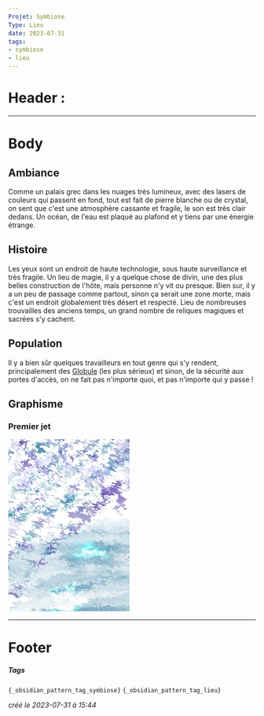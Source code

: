 ```yaml
---
Projet: Symbiose
Type: Lieu
date: 2023-07-31
tags:
- symbiose
- lieu
---
```

   
# Header :   
   
   
-------------------------------------------------------------------------------   
# Body   
   
## Ambiance   
   
Comme un palais grec dans les nuages très lumineux, avec des lasers de couleurs qui passent en fond, tout est fait de pierre blanche ou de crystal, on sent que c'est une atmosphère cassante et fragile, le son est très clair dedans. Un océan, de l'eau est plaqué au plafond et y tiens par une énergie étrange.   
   
## Histoire   
   
Les yeux sont un endroit de haute technologie, sous haute surveillance et très fragile. Un lieu de magie, il y a quelque chose de divin, une des plus belles construction de l'hôte, mais personne n'y vit ou presque. Bien sur, il y a un peu de passage comme partout, sinon ça serait une zone morte, mais c'est un endroit globalement très désert et respecté. Lieu de nombreuses trouvailles des anciens temps, un grand nombre de reliques magiques et sacrées s'y cachent.   
   
## Population   
   
Il y a bien sûr quelques travailleurs en tout genre qui s'y rendent, principalement des [Globule](../../../../../Cr%C3%A9ations/Symbiose/GameDesign/Sc%C3%A9nario/Personnages/Globule.md) (les plus sérieux) et sinon, de la sécurité aux portes d'accès, on ne fait pas n'importe quoi, et pas n'importe qui y passe !   
   
## Graphisme   
### Premier jet   
![](../../../../../z-Ressources/Images/Symbiose/Lieux/oeil.jpg)   
   
   
---------------------------------------------------------------------------   
# Footer   
   
##### Tags   
`{_obsidian_pattern_tag_symbiose}` `{_obsidian_pattern_tag_lieu}`   
   
*créé le 2023-07-31 à 15:44*
